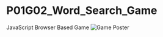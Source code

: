 # P01G02_Word_Search_Game
JavaScript Browser Based Game
![Game Poster](https://user-images.githubusercontent.com/65316644/122578528-9420ee00-d071-11eb-89b5-78fb3cd320c0.png)
